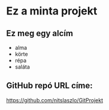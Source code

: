 # Ez a minta projekt

## Ez meg egy alcím
- alma
- körte
- répa
- saláta

## GitHub repó URL címe:
https://github.com/nitslaszlo/GitProjekt